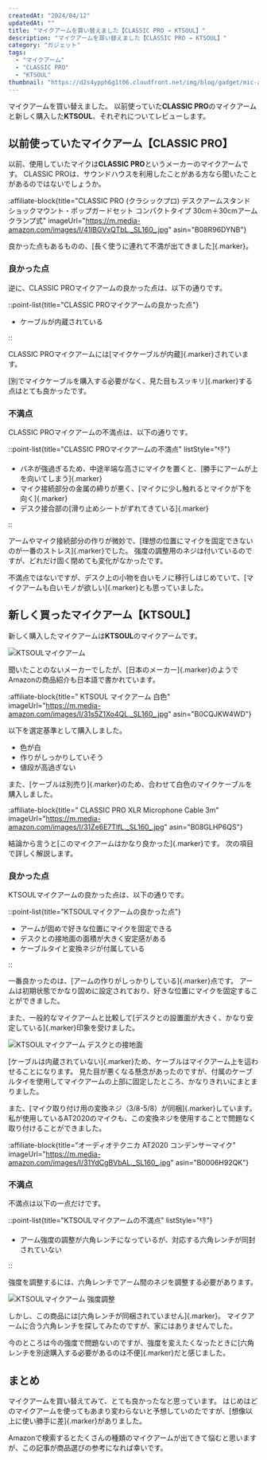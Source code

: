 ```yaml
---
createdAt: "2024/04/12"
updatedAt: ""
title: "マイクアームを買い替えました【CLASSIC PRO → KTSOUL】"
description: "マイクアームを買い替えました【CLASSIC PRO → KTSOUL】"
category: "ガジェット"
tags:
  - "マイクアーム"
  - "CLASSIC PRO"
  - "KTSOUL"
thumbnail: "https://d2s4ypph6g1t06.cloudfront.net/img/blog/gadget/mic-arm/ktsoul1.jpg"
---
```


マイクアームを買い替えました。
以前使っていた**CLASSIC PRO**のマイクアームと新しく購入した**KTSOUL**、それぞれについてレビューします。

## 以前使っていたマイクアーム【CLASSIC PRO】

以前、使用していたマイクは**CLASSIC PRO**というメーカーのマイクアームです。
CLASSIC PROは、サウンドハウスを利用したことがある方なら聞いたことがあるのではないでしょうか。

:affiliate-block{title="CLASSIC PRO (クラシックプロ) デスクアームスタンド ショックマウント・ポップガードセット コンパクトタイプ 30cm＋30cmアーム クランプ式" imageUrl="https://m.media-amazon.com/images/I/41lBGVxQTbL._SL160_.jpg" asin="B08R96DYNB"}

良かった点もあるものの、[長く使うに連れて不満が出てきました]{.marker}。

### 良かった点

逆に、CLASSIC PROマイクアームの良かった点は、以下の通りです。

::point-list{title="CLASSIC PROマイクアームの良かった点"}

- ケーブルが内蔵されている

::

CLASSIC PROマイクアームには[マイクケーブルが内蔵]{.marker}されています。

[別でマイクケーブルを購入する必要がなく、見た目もスッキリ]{.marker}する点はとても良かったです。

### 不満点

CLASSIC PROマイクアームの不満点は、以下の通りです。

::point-list{title="CLASSIC PROマイクアームの不満点" listStyle="👎"}

- バネが強過ぎるため、中途半端な高さにマイクを置くと、[勝手にアームが上を向いてしまう]{.marker}
- マイク接続部分の金属の締りが悪く、[マイクに少し触れるとマイクが下を向く]{.marker}
- デスク接合部の[滑り止めシートがずれてきている]{.marker}

::

アームやマイク接続部分の作りが微妙で、[理想の位置にマイクを固定できないのが一番のストレス]{.marker}でした。
強度の調整用のネジは付いているのですが、どれだけ固く閉めても変化がなかったです。

不満点ではないですが、デスク上の小物を白いモノに移行しはじめていて、[マイクアームも白いモノが欲しい]{.marker}とも思っていました。

## 新しく買ったマイクアーム【KTSOUL】

新しく購入したマイクアームは**KTSOUL**のマイクアームです。

![KTSOULマイクアーム](https://d2s4ypph6g1t06.cloudfront.net/img/blog/gadget/mic-arm/ktsoul1.jpg)

聞いたことのないメーカーでしたが、[日本のメーカー]{.marker}のようでAmazonの商品紹介も日本語で書かれています。

:affiliate-block{title=" KTSOUL マイクアーム 白色" imageUrl="https://m.media-amazon.com/images/I/31s5Z1Xo4QL._SL160_.jpg" asin="B0CQJKW4WD"}

以下を選定基準として購入しました。

- 色が白
- 作りがしっかりしていそう
- 値段が高過ぎない

また、[ケーブルは別売り]{.marker}のため、合わせて白色のマイクケーブルを購入しました。

:affiliate-block{title=" CLASSIC PRO XLR Microphone Cable 3m" imageUrl="https://m.media-amazon.com/images/I/31Ze6E7TlfL._SL160_.jpg" asin="B08GLHP6QS"}

結論から言うと[このマイクアームはかなり良かった]{.marker}です。
次の項目で詳しく解説します。

### 良かった点

KTSOULマイクアームの良かった点は、以下の通りです。

::point-list{title="KTSOULマイクアームの良かった点"}

- アームが固めで好きな位置にマイクを固定できる
- デスクとの接地面の面積が大きく安定感がある
- ケーブルタイと変換ネジが付属している

::

一番良かったのは、[アームの作りがしっかりしている]{.marker}点です。
アームは初期状態でかなり固めに設定されており、好きな位置にマイクを固定することができました。

また、一般的なマイクアームと比較して[デスクとの設置面が大きく、かなり安定している]{.marker}印象を受けました。

![KTSOULマイクアーム デスクとの接地面](https://d2s4ypph6g1t06.cloudfront.net/img/blog/gadget/mic-arm/ktsoul2.jpg)

[ケーブルは内蔵されていない]{.marker}ため、ケーブルはマイクアーム上を這わせることになります。
見た目が悪くなる懸念があったのですが、付属のケーブルタイを使用してマイクアームの上部に固定したところ、かなりきれいにまとまりました。

また、[マイク取り付け用の変換ネジ（3/8-5/8）が同梱]{.marker}しています。
私が使用しているAT2020のマイクも、この変換ネジを使用することで問題なく取り付けることができました。

:affiliate-block{title="オーディオテクニカ AT2020 コンデンサーマイク" imageUrl="https://m.media-amazon.com/images/I/31YdCgBVbAL._SL160_.jpg" asin="B0006H92QK"}

### 不満点

不満点は以下の一点だけです。

::point-list{title="KTSOULマイクアームの不満点" listStyle="👎"}

- アーム強度の調整が六角レンチになっているが、対応する六角レンチが同封されていない

::

強度を調整するには、六角レンチでアーム間のネジを調整する必要があります。

![KTSOULマイクアーム 強度調整](https://d2s4ypph6g1t06.cloudfront.net/img/blog/gadget/mic-arm/ktsoul3.jpg)

しかし、この商品には[六角レンチが同梱されていません]{.marker}。
マイクアームに合う六角レンチを探してみたのですが、家にはありませんでした。

今のところは今の強度で問題ないのですが、強度を変えたくなったときに[六角レンチを別途購入する必要があるのは不便]{.marker}だと感じました。

## まとめ

マイクアームを買い替えてみて、とても良かったなと思っています。
はじめはどのマイクアームを使ってもあまり変わらないと予想していのたですが、[想像以上に使い勝手に差]{.marker}がありました。

Amazonで検索するとたくさんの種類のマイクアームが出てきて悩むと思いますが、この記事が商品選びの参考になれば幸いです。
